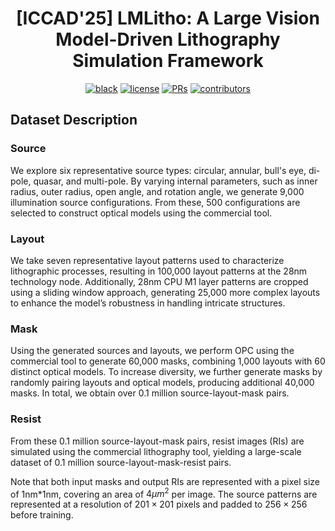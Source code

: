 <div align="center">

# [ICCAD'25] LMLitho: A Large Vision Model-Driven Lithography Simulation Framework

[![black](https://img.shields.io/badge/Code%20Style-Black-black.svg?labelColor=gray)](https://black.readthedocs.io/en/stable/)
[![license](https://img.shields.io/badge/License-MIT-green.svg?labelColor=gray)](https://github.com/ashleve/lightning-hydra-template#license)
[![PRs](https://img.shields.io/badge/PRs-welcome-brightgreen.svg)](https://github.com/ashleve/lightning-hydra-template/pulls)
[![contributors](https://img.shields.io/github/contributors/LMLitho/LMLitho.svg)](https://github.com/LMLitho/LMLitho/graphs/contributors)

</div>

## Dataset Description

### Source
We explore six representative source types: circular, annular, bull's eye, di-pole, quasar, and multi-pole. By varying internal parameters, such as inner radius, outer radius, open angle, and rotation angle, we generate 9,000 illumination source configurations. From these, 500 configurations are selected to construct optical models using the commercial tool.

### Layout
We take seven representative layout patterns used to characterize lithographic processes, resulting in 100,000 layout patterns at the 28nm technology node. Additionally, 28nm CPU M$1$ layer patterns are cropped using a sliding window approach, generating 25,000 more complex layouts to enhance the model’s robustness in handling intricate structures.

### Mask
Using the generated sources and layouts, we perform OPC using the commercial tool to generate 60,000 masks, combining 1,000 layouts with 60 distinct optical models. To increase diversity, we further generate masks by randomly pairing layouts and optical models, producing additional 40,000 masks. In total, we obtain over 0.1 million source-layout-mask pairs.

### Resist
From these 0.1 million source-layout-mask pairs, resist images (RIs) are simulated using the commercial lithography tool, yielding a large-scale dataset of 0.1 million source-layout-mask-resist pairs.

Note that both input masks and output RIs are represented with a pixel size of 1nm*1nm, covering an area of $4\mu m^2$ per image. The source patterns are represented at a resolution of $201\times201$ pixels and padded to $256\times 256$ before training.

<!--
**LMLitho/LMLitho** is a ✨ _special_ ✨ repository because its `README.md` (this file) appears on your GitHub profile.

Here are some ideas to get you started:

- 🔭 I’m currently working on ...
- 🌱 I’m currently learning ...
- 👯 I’m looking to collaborate on ...
- 🤔 I’m looking for help with ...
- 💬 Ask me about ...
- 📫 How to reach me: ...
- 😄 Pronouns: ...
- ⚡ Fun fact: ...
-->

